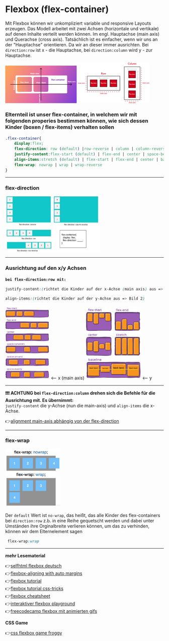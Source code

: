 # Flexbox (flex-container)

Mit Flexbox können wir unkompliziert variable und responsive Layouts erzeugen. Das Modell arbeitet mit zwei Achsen (horizontale und vertikale) auf denen Inhalte verteilt werden können. Im engl. Hauptachse (main axis) und Querachse (cross axis). Tatsächlich ist es einfacher, wenn wir uns an der "Hauptachse" orientieren. Da wir an dieser immer ausrichten. Bei `direction:row` ist x - die Hauptachse, bei `direction:column` wird y - zur Hauptachse.

<div>
<img src="flexbox.png" alt="flexbox" width="45%"> 
<img src="main-axis.png" alt="main-axis" width="45%">
</div>

### **Elternteil ist unser flex-container, in welchem wir mit folgenden properies bestimmen können, wie sich dessen Kinder (boxen / flex-items) verhalten sollen**

```css
.flex-container{
    display:flex;
    flex-direction: row (default) |row-reverse | column | column-reverse;
    justify-content:flex-start (default) | flex-end | center | space-between | space-around | space-evenly | start | end;
    align-items:stretch (default) | flex-start | flex-end | center | baseline;
    flex-wrap: nowrap | wrap | wrap-reverse
}
```
---
### **flex-direction**
<img src="flex-direction.jpg" alt="flex-direction" width="60%"> 

---

### **Ausrichtung auf den x/y Achsen**
**`bei flex-direction:row mit:`**


<div>

```css
justify-content:(richtet die Kinder auf der x-Achse (main axis) aus => Bild 1)
```
```css
align-items:(richtet die Kinder auf der y-Achse aus => Bild 2)
```
</div>


<div>

<img src="justify-content.png" alt="justify-content" width="28%"> 
<span> <-- x (main axis)</span>


<img src="align-items.png" alt="align-items" width="35%"> 
<span> <-- y</span>

</div>



---
**:exclamation::exclamation::exclamation: ACHTUNG bei `flex-direction:column` drehen sich die Befehle für die Ausrichtung mit. Es übernimmt:**\
 `justify-content` die y-Achse (nun die main-axis) und
  `align-items` die x-Achse.


:point_right:[alignment main-axis abhängig von der flex-direction](https://www.smashingmagazine.com/2018/08/flexbox-alignment/)

---
### **flex-wrap**

<img src="flex-wrap.png" alt="flex-wrap" width="35%"> 

Der `default` Wert ist `no-wrap`, das heißt, das alle Kinder des flex-containers bei `direction:row` z.b. in eine Reihe gequetscht werden und dabei unter Umständen ihre Orginalbreite verlieren können, um das zu verhinden, können wir dem Elternelement sagen 
```css 
 flex-wrap:wrap
 ```

---       

 **mehr Lesematerial**

:point_right:[selfhtml flexbox deutsch](https://wiki.selfhtml.org/wiki/CSS/Tutorials/Flexbox)\
:point_right:[flexbox-aligning with auto margins](https://dev.to/samanthaming/flexbox-aligning-with-auto-margins-4gfh)\
:point_right:[flexbox tutorial](https://marina-ferreira.github.io/tutorials/css/flexbox/)\
:point_right:[flexbox tutorial css-tricks](https://css-tricks.com/snippets/css/a-guide-to-flexbox/)\
:point_right:[flexbox cheatsheet](https://yoksel.github.io/flex-cheatsheet/#section-align-content)\
:point_right:[interaktiver flexbox playground](https://codepen.io/enxaneta/full/adLPwv)\
:point_right:[freecodecamp flexbox mit animierten gifs](https://www.freecodecamp.org/news/an-animated-guide-to-flexbox-d280cf6afc35/)



 **CSS Game**

:point_right:[css flexbox game froggy](https://flexboxfroggy.com/)
